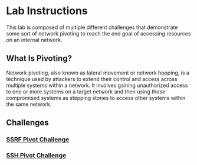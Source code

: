# Lab Instructions

This lab is composed of multiple different challenges that demonstrate some sort of network pivoting to reach the end goal of accessing resources on an internal network.

## What Is Pivoting?

Network pivoting, also known as lateral movement or network hopping, is a technique used by attackers to extend their control and access across multiple systems within a network. It involves gaining unauthorized access to one or more systems on a target network and then using those compromised systems as stepping stones to access other systems within the same network.

## Challenges

### [SSRF Pivot Challenge](/lab/ssrf_intro.html)
### [SSH Pivot Challenge](/lab/ssh_intro.html)
